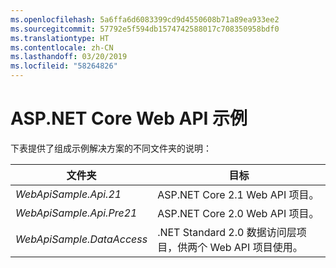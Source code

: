 ```yaml
---
ms.openlocfilehash: 5a6ffa6d6083399cd9d4550608b71a89ea933ee2
ms.sourcegitcommit: 57792e5f594db1574742588017c708350958bdf0
ms.translationtype: HT
ms.contentlocale: zh-CN
ms.lasthandoff: 03/20/2019
ms.locfileid: "58264826"
---
```

# <a name="aspnet-core-web-api-sample"></a>ASP.NET Core Web API 示例

下表提供了组成示例解决方案的不同文件夹的说明：

|              文件夹              |                                        目标                                        |
|----------------------------------|---------------------------------------------------------------------------------------|
|   *WebApiSample.Api.21*   |                         ASP.NET Core 2.1 Web API 项目。                          |
| *WebApiSample.Api.Pre21*  |                         ASP.NET Core 2.0 Web API 项目。                          |
| *WebApiSample.DataAccess* | .NET Standard 2.0 数据访问层项目，供两个 Web API 项目使用。 |


